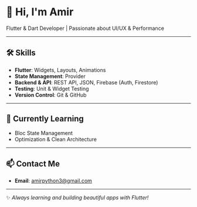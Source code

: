 # 👋 Hi, I'm Amir

Flutter & Dart Developer | Passionate about UI/UX & Performance

---

## 🛠 Skills
- **Flutter**: Widgets, Layouts, Animations  
- **State Management**: Provider  
- **Backend & API**: REST API, JSON, Firebase (Auth, Firestore)  
- **Testing**: Unit & Widget Testing  
- **Version Control**: Git & GitHub  

---

## 🚀 Currently Learning
- Bloc State Management  
- Optimization & Clean Architecture  

---

## 📫 Contact Me
- **Email**: amirpython3@gmail.com  
---

✨ *Always learning and building beautiful apps with Flutter!*
